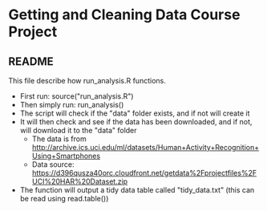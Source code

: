 # Getting and Cleaning Data Course Project
## README


This file describe how run_analysis.R functions.

* First run: source("run_analysis.R")
* Then simply run: run_analysis()
* The script will check if the "data" folder exists, and if not will create it
* It will then check and see if the data has been downloaded, and if not, will download it to the "data" folder
    + The data is from http://archive.ics.uci.edu/ml/datasets/Human+Activity+Recognition+Using+Smartphones
    + Data source: https://d396qusza40orc.cloudfront.net/getdata%2Fprojectfiles%2FUCI%20HAR%20Dataset.zip
* The function will output a tidy data table called "tidy_data.txt" (this can be read using read.table())